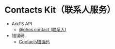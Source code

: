 # Contacts Kit（联系人服务）<!--contacts-->

- ArkTS API<!--contacts-arkts-->
  - [@ohos.contact (联系人)](js-apis-contact.md)
- 错误码
  - [Contacts错误码](errorcode-contacts.md)